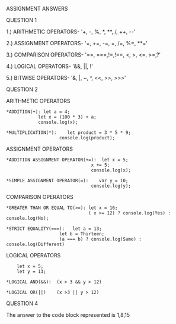 ASSIGNMENT ANSWERS

QUESTION 1

1.) ARITHMETIC OPERATORS- '+, -, %, \*, \*\*, /, ++, --'

2.) ASSIGNMENT OPERATORS- '=, +=, -=, \=, /=, %=, \*\*='

3.) COMPARISON OPERATORS- '==, ===,!=,!==, <, >, <=, >=,?'

4.) LOGICAL OPERATORS- '&&, ||, !'

5.) BITWISE OPERATORS- '&, |, ~, ^, <<, >>, >>>'

QUESTION 2

ARITHMETIC OPERATORS

    *ADDITION(+): let a = 4;
                let x = (100 * 3) + a;
                console.log(x);

    *MULTIPLICATION(*):    let product = 3 * 5 * 9;
                        console.log(product);

ASSIGNMENT OPERATORS

    *ADDITION ASSIGNMENT OPERATOR(+=):  let x = 5;
                                    x += 5;
                                    console.log(x);

    *SIMPLE ASSIGNMENT OPERATOR(=):    var y = 10;
                                    console.log(y);

COMPARISON OPERATORS

    *GREATER THAN OR EQUAL TO(>=): let x = 16;
                                   ( x >= 12) ? console.log(Yes) : console.log(No);

    *STRICT EQUALITY(===):   let a = 13;
                        let b = Thirteen;
                        (a === b) ? console.log(Same) : console.log(Different)

LOGICAL OPERATORS

        let x = 5;
        let y = 13;

    *LOGICAL AND(&&):  (x > 3 && y > 12)

    *LOGICAL OR(||)    (x >3 || y > 12)

QUESTION 4

The answer to the code block represented is 1,8,15
